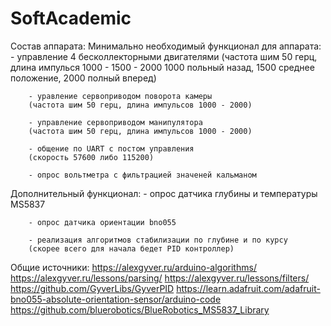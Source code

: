 # SoftAcademic

Состав аппарата:
Минимально необходимый функционал для аппарата:
        - управление 4 бесколлекторными двигателями 
        (частота шим 50 герц, длина импулься 1000 - 1500 - 2000
        1000 польный назад, 1500 среднее положение, 2000 полный вперед)

        - уравление сервоприводом поворота камеры
        (частота шим 50 герц, длина импульсов 1000 - 2000)

        - управление сервоприводом манипулятора 
        (частота шим 50 герц, длина импульсов 1000 - 2000)

        - общение по UART с постом управления 
        (скорость 57600 либо 115200)

        - опрос вольтметра с фильтрацией значеней кальманом 

Дополнительный функционал:
        - опрос датчика глубины и температуры MS5837

        - опрос датчика ориентации bno055

        - реализация алгоритмов стабилизации по глубине и по курсу 
        (скорее всего для начала бедет PID контроллер)

        
Общие источники:
    https://alexgyver.ru/arduino-algorithms/
    https://alexgyver.ru/lessons/parsing/
    https://alexgyver.ru/lessons/filters/
    https://github.com/GyverLibs/GyverPID
    https://learn.adafruit.com/adafruit-bno055-absolute-orientation-sensor/arduino-code
    https://github.com/bluerobotics/BlueRobotics_MS5837_Library

